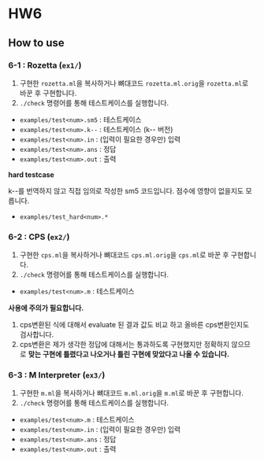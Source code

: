 # HW6
## How to use
### 6-1 : Rozetta (`ex1/`)
1. 구현한 `rozetta.ml`을 복사하거나 뼈대코드 `rozetta.ml.orig`을 `rozetta.ml`로 바꾼 후 구현합니다.
2. `./check` 명령어를 통해 테스트케이스를 실행합니다.

- `examples/test<num>.sm5` : 테스트케이스
- `examples/test<num>.k--` : 테스트케이스 (k-- 버전)
- `examples/test<num>.in`  : (입력이 필요한 경우만) 입력
- `examples/test<num>.ans` : 정답
- `examples/test<num>.out` : 출력

**hard testcase**

k--를 번역하지 않고 직접 임의로 작성한 sm5 코드입니다. 점수에 영향이 없을지도 모릅니다.
- `examples/test_hard<num>.*`

### 6-2 : CPS (`ex2/`)
1. 구현한 `cps.ml`을 복사하거나 뼈대코드 `cps.ml.orig`을 `cps.ml`로 바꾼 후 구현합니다.
2. `./check` 명령어를 통해 테스트케이스를 실행합니다.

- `examples/test<num>.m` : 테스트케이스

**사용에 주의가 필요합니다.**

1. cps변환된 식에 대해서 evaluate 된 결과 값도 비교 하고 올바른 cps변환인지도 검사합니다.
2. cps변환은 제가 생각한 정답에 대해서는 통과하도록 구현했지만 정확하지 않으므로 **맞는 구현에 틀렸다고 나오거나 틀린 구현에 맞았다고 나올 수 있습니다.**

### 6-3 : M Interpreter (`ex3/`)
1. 구현한 `m.ml`을 복사하거나 뼈대코드 `m.ml.orig`을 `m.ml`로 바꾼 후 구현합니다.
2. `./check` 명령어를 통해 테스트케이스를 실행합니다.

- `examples/test<num>.m`   : 테스트케이스
- `examples/test<num>.in`  : (입력이 필요한 경우만) 입력
- `examples/test<num>.ans` : 정답
- `examples/test<num>.out` : 출력
